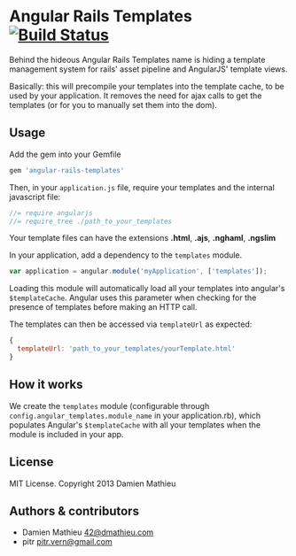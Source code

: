 # Angular Rails Templates [![Build Status](https://secure.travis-ci.org/pitr/angular-rails-templates.png?branch=master)](http://travis-ci.org/pitr/angular-rails-templates)

Behind the hideous Angular Rails Templates name is hiding a template management system for rails' asset pipeline and AngularJS' template views.

Basically: this will precompile your templates into the template cache, to be used by your application.
It removes the need for ajax calls to get the templates (or for you to manually set them into the dom).

## Usage

Add the gem into your Gemfile

```ruby
gem 'angular-rails-templates'
```

Then, in your `application.js` file, require your templates and the internal javascript file:

```javascript
//= require angularjs
//= require_tree ./path_to_your_templates
```

Your template files can have the extensions **.html**, **.ajs**, **.nghaml**, **.ngslim**

In your application, add a dependency to the `templates` module.

```javascript
var application = angular.module('myApplication', ['templates']);
```

Loading this module will automatically load all your templates into angular's `$templateCache`.
Angular uses this parameter when checking for the presence of templates before making an HTTP call.

The templates can then be accessed via `templateUrl` as expected:

``` javascript
{
  templateUrl: 'path_to_your_templates/yourTemplate.html'
}
```

## How it works

We create the `templates` module (configurable through `config.angular_templates.module_name` in your application.rb), which populates Angular's `$templateCache` with all your templates when the module is included in your app.

## License

MIT License. Copyright 2013 Damien Mathieu

## Authors & contributors

* Damien Mathieu <42@dmathieu.com>
* pitr <pitr.vern@gmail.com>
